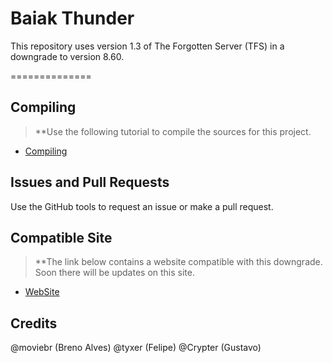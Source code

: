 Baiak Thunder
===============
This repository uses version 1.3 of The Forgotten Server (TFS) in a downgrade to version 8.60.

==============
## Compiling
> **Use the following tutorial to compile the sources for this project.

* [Compiling](https://github.com/otland/forgottenserver/wiki/Compiling)

## Issues and Pull Requests
Use the GitHub tools to request an issue or make a pull request.

## Compatible Site
> **The link below contains a website compatible with this downgrade. Soon there will be updates on this site.

* [WebSite](https://github.com/moviebr/TheRealGesiorFerobra)

## Credits
@moviebr (Breno Alves)
@tyxer (Felipe) 
@Crypter (Gustavo)
